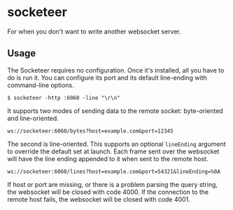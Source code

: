 # socketeer

For when you don't want to write another websocket server.

## Usage

The Socketeer requires no configuration. Once it's installed, all you
have to do is run it. You can configure its port and its default
line-ending with command-line options.

    $ socketeer -http :6060 -line "\r\n"

It supports two modes of sending data to the remote socket:
byte-oriented and line-oriented.

    ws://socketeer:6060/bytes?host=example.com&port=12345

The second is line-oriented. This supports an optional `lineEnding`
argument to override the default set at launch. Each frame sent over
the websocket will have the line ending appended to it when sent to
the remote host.

    ws://socketeer:6060/lines?host=example.com&port=54321&lineEnding=%0A

If host or port are missing, or there is a problem parsing the query
string, the websocket will be closed with code 4000. If the connection
to the remote host fails, the websocket will be closed with code 4001.
